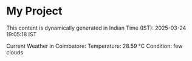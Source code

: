 # My Project

This content is dynamically generated in Indian Time (IST): 2025-03-24 19:05:18 IST


Current Weather in Coimbatore:
Temperature: 28.59 °C
Condition: few clouds
